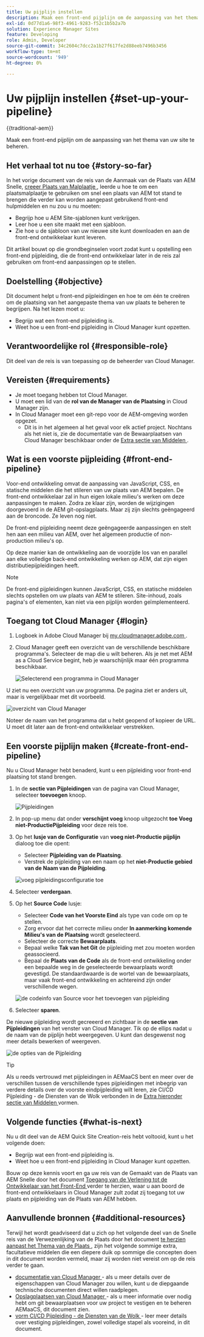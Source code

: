 ```yaml
---
title: Uw pijplijn instellen
description: Maak een front-end pijplijn om de aanpassing van het thema van uw site te beheren.
exl-id: 0d77d1a6-98f3-4961-9283-f52c1b5b2a7b
solution: Experience Manager Sites
feature: Developing
role: Admin, Developer
source-git-commit: 34c2604c7dcc2a1b27f617fe2d88eeb7496b3456
workflow-type: tm+mt
source-wordcount: '949'
ht-degree: 0%

---
```


# Uw pijplijn instellen {#set-up-your-pipeline}

{{traditional-aem}}

Maak een front-end pijplijn om de aanpassing van het thema van uw site te beheren.

## Het verhaal tot nu toe {#story-so-far}

In het vorige document van de reis van de Aanmaak van de Plaats van AEM Snelle, [ creeer Plaats van Malplaatje ](create-site.md), leerde u hoe te om een plaatsmalplaatje te gebruiken om snel een plaats van AEM tot stand te brengen die verder kan worden aangepast gebruikend front-end hulpmiddelen en nu zou u nu moeten:

* Begrijp hoe u AEM Site-sjablonen kunt verkrijgen.
* Leer hoe u een site maakt met een sjabloon.
* Zie hoe u de sjabloon van uw nieuwe site kunt downloaden en aan de front-end ontwikkelaar kunt leveren.

Dit artikel bouwt op die grondbeginselen voort zodat kunt u opstelling een front-end pijpleiding, die de front-end ontwikkelaar later in de reis zal gebruiken om front-end aanpassingen op te stellen.

## Doelstelling {#objective}

Dit document helpt u front-end pijpleidingen en hoe te om één te creëren om de plaatsing van het aangepaste thema van uw plaats te beheren te begrijpen. Na het lezen moet u:

* Begrijp wat een front-end pijpleiding is.
* Weet hoe u een front-end pijpleiding in Cloud Manager kunt opzetten.

## Verantwoordelijke rol {#responsible-role}

Dit deel van de reis is van toepassing op de beheerder van Cloud Manager.

## Vereisten {#requirements}

* Je moet toegang hebben tot Cloud Manager.
* U moet een lid van de **rol van de Manager van de Plaatsing** in Cloud Manager zijn.
* In Cloud Manager moet een git-repo voor de AEM-omgeving worden opgezet.
   * Dit is in het algemeen al het geval voor elk actief project. Nochtans als het niet is, zie de documentatie van de Bewaarplaatsen van Cloud Manager beschikbaar onder de [ Extra sectie van Middelen ](#additional-resources).

## Wat is een voorste pijpleiding {#front-end-pipeline}

Voor-end ontwikkeling omvat de aanpassing van JavaScript, CSS, en statische middelen die het stileren van uw plaats van AEM bepalen. De front-end ontwikkelaar zal in hun eigen lokale milieu&#39;s werken om deze aanpassingen te maken. Zodra ze klaar zijn, worden de wijzigingen doorgevoerd in de AEM git-opslagplaats. Maar zij zijn slechts geëngageerd aan de broncode. Ze leven nog niet.

De front-end pijpleiding neemt deze geëngageerde aanpassingen en stelt hen aan een milieu van AEM, over het algemeen productie of non-production milieu&#39;s op.

Op deze manier kan de ontwikkeling aan de voorzijde los van en parallel aan elke volledige back-end ontwikkeling werken op AEM, dat zijn eigen distributiepijpleidingen heeft.

>[!NOTE]
>
>De front-end pijpleidingen kunnen JavaScript, CSS, en statische middelen slechts opstellen om uw plaats van AEM te stileren. Site-inhoud, zoals pagina&#39;s of elementen, kan niet via een pijplijn worden geïmplementeerd.

## Toegang tot Cloud Manager {#login}

1. Logboek in Adobe Cloud Manager bij [ my.cloudmanager.adobe.com ](https://my.cloudmanager.adobe.com/).

1. Cloud Manager geeft een overzicht van de verschillende beschikbare programma&#39;s. Selecteer de map die u wilt beheren. Als je net met AEM as a Cloud Service begint, heb je waarschijnlijk maar één programma beschikbaar.

   ![ Selecterend een programma in Cloud Manager ](assets/cloud-manager-select-program.png)

U ziet nu een overzicht van uw programma. De pagina ziet er anders uit, maar is vergelijkbaar met dit voorbeeld.

![ overzicht van Cloud Manager ](assets/cloud-manager-overview.png)

Noteer de naam van het programma dat u hebt geopend of kopieer de URL. U moet dit later aan de front-end ontwikkelaar verstrekken.

## Een voorste pijplijn maken {#create-front-end-pipeline}

Nu u Cloud Manager hebt benaderd, kunt u een pijpleiding voor front-end plaatsing tot stand brengen.

1. In de **sectie van Pijpleidingen** van de pagina van Cloud Manager, selecteer **toevoegen** knoop.

   ![ Pijpleidingen ](assets/pipelines-add.png)

1. In pop-up menu dat onder **verschijnt voeg** knoop uitgezocht **toe Voeg niet-ProductiePijpleiding** voor deze reis toe.

1. Op het **lusje van de Configuratie** van **voeg niet-Productie pijplijn** dialoog toe die opent:
   * Selecteer **Pijpleiding van de Plaatsing**.
   * Verstrek de pijpleiding van een naam op het **niet-Productie gebied van de Naam van de Pijpleiding**.

   ![ voeg pijpleidingsconfiguratie ](assets/add-pipeline-configuration.png) toe

1. Selecteer **verdergaan**.

1. Op het **Source Code** lusje:
   * Selecteer **Code van het Voorste Eind** als type van code om op te stellen.
   * Zorg ervoor dat het correcte milieu onder **In aanmerking komende Milieu&#39;s van de Plaatsing** wordt geselecteerd.
   * Selecteer de correcte **Bewaarplaats**.
   * Bepaal welke **Tak van het Git** de pijpleiding met zou moeten worden geassocieerd.
   * Bepaal de **Plaats van de Code** als de front-end ontwikkeling onder een bepaalde weg in de geselecteerde bewaarplaats wordt gevestigd. De standaardwaarde is de wortel van de bewaarplaats, maar vaak front-end ontwikkeling en achtereind zijn onder verschillende wegen.

   ![ de codeinfo van Source voor het toevoegen van pijpleiding ](assets/add-pipeline-source-code.png)

1. Selecteer **sparen**.

De nieuwe pijpleiding wordt gecreeerd en zichtbaar in de **sectie van Pijpleidingen** van het venster van Cloud Manager. Tik op de ellips nadat u de naam van de pijplijn hebt weergegeven. U kunt dan desgewenst nog meer details bewerken of weergeven.

![ de opties van de Pijpleiding ](assets/new-pipeline.png)

>[!TIP]
>
>Als u reeds vertrouwd met pijpleidingen in AEMaaCS bent en meer over de verschillen tussen de verschillende types pijpleidingen met inbegrip van verdere details over de voorste eindpijpleiding wilt leren, zie CI/CD Pijpleiding - de Diensten van de Wolk verbonden in de [ Extra hieronder sectie van Middelen ](#additional-resources) vormen.

## Volgende functies {#what-is-next}

Nu u dit deel van de AEM Quick Site Creation-reis hebt voltooid, kunt u het volgende doen:

* Begrijp wat een front-end pijpleiding is.
* Weet hoe u een front-end pijpleiding in Cloud Manager kunt opzetten.

Bouw op deze kennis voort en ga uw reis van de Gemaakt van de Plaats van AEM Snelle door het document [ Toegang van de Verlening tot de Ontwikkelaar van het Front-End ](grant-access.md) verder te herzien, waar u aan boord de front-end ontwikkelaars in Cloud Manager zult zodat zij toegang tot uw plaats en pijpleiding van de Plaats van AEM hebben.

## Aanvullende bronnen {#additional-resources}

Terwijl het wordt geadviseerd dat u zich op het volgende deel van de Snelle reis van de Verwezenlijking van de Plaats door het document [ te herzien aanpast het Thema van de Plaats ](customize-theme.md), zijn het volgende sommige extra, facultatieve middelen die een diepere duik op sommige die concepten doen in dit document worden vermeld, maar zij worden niet vereist om op de reis verder te gaan.

* [ documentatie van Cloud Manager ](https://experienceleague.adobe.com/docs/experience-manager-cloud-service/onboarding/onboarding-concepts/cloud-manager-introduction.html?lang=nl-NL) - als u meer details over de eigenschappen van Cloud Manager zou willen, kunt u de diepgaande technische documenten direct willen raadplegen.
* [ Opslagplaatsen van Cloud Manager ](/help/implementing/cloud-manager/managing-code/managing-repositories.md) - als u meer informatie over nodig hebt om git bewaarplaatsen voor uw project te vestigen en te beheren AEMaaCS, dit document zien.
* [ vorm CI/CD Pijpleiding - de Diensten van de Wolk ](/help/implementing/cloud-manager/configuring-pipelines/introduction-ci-cd-pipelines.md) - leer meer details over vestiging pijpleidingen, zowel volledige stapel als vooreind, in dit document.

